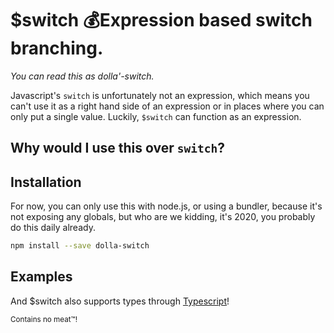# \$switch 💰Expression based switch branching.

_You can read this as dolla'-switch._

Javascript's `switch` is unfortunately not an expression, which means you can't use it as a right hand side of an expression or in places where you can only put a single value. Luckily, `$switch` can function as an expression.

## Why would I use this over `switch`?

## Installation

For now, you can only use this with node.js, or using a bundler, because it's not exposing any globals, but who are we kidding, it's 2020, you probably do this daily already.

```bash
npm install --save dolla-switch
```

## Examples

And \$switch also supports types through [Typescript](http://typescriptlang.org/)!

<small>Contains no meat™!</small>
